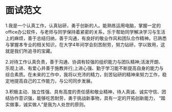 # 面试范文

1.我是一个认真工作，认真钻研，勇于创新的人。能熟练运用电脑，掌握一定的office办公软件，与老师与同学保持着紧密的关系，乐于帮助同学解决学习与生活上的麻烦，善于总结归纳，善于沟通，有良好的敬业作风和团队合作精神。已熟悉与掌握本专业的相关知识，在大学4年间学会刻苦耐劳，努力钻研，学以致用，这就是我们所追寻的宝藏。

2.对待工作认真负责，善于沟通、协调有较强的组织能力与团队精神;活泼开朗、乐观上进、有爱心并善于施教并行;上进心强、勤于学习能不断提高自身的能力与综合素质。在未来的工作中，我将以充沛的精力，刻苦钻研的精神来努力工作，稳定地提高自己的工作能力，与公司同步发展。

3.积极主动、独立性强、具有高度的责任感和敬业精神，待人真诚、诚实守信、团结协作意识强，能够吃苦耐劳，勇于挑战新事物，具有一定的开拓创新能力， “踏实做事，诚实做人”是我为人处世的原则。



